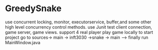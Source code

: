 # GreedySnake
use concurrent locking, monitor, 
executorservice, buffer,and some other high level concurrency control methods.
use Junit test client connection, game server, game views. support 4 real player play game locally to start project go to sources-> main
-> inft3030 ->snake -> main --> finally run MainWindow.java


